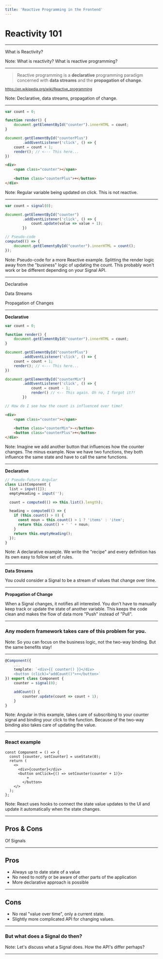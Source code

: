 ```yaml
---
title: 'Reactive Programming in the Frontend'
---
```


# Reactivity 101

---

What is Reactivity?

Note: What is reactivity? What is reactive programming?

----

> Reactive programming is a **declarative** programming paradigm concerned with **data streams** and the **propagation of change**.

<small>https://en.wikipedia.org/wiki/Reactive_programming</small>

Note: Declarative, data streams, propagation of change.

----

```js
var count = 0;

function render() {
	document.getElementById("counter").innerHTML = count;
}

document.getElementById("counterPlus")
		.addEventListener('click', () => {
	count = count + 1;
	render(); // <--- This here...
})
```
 

```html
<div>
	<span class="counter"></span>
	
	<button class="counterPlus">+</button>
</div>
```

Note: Regular variable being updated on click. This is not reactive.

---

```ts
var count = signal(0);

document.getElementById("counter")
		.addEventListener('click', () => {
			count.update(value => value + 1);
		})

// Pseudo-code
computed(() => {
	document.getElementyById("counter").innerHTML = count();
});
```

Note: Pseudo-code for a more Reactive example. Splitting the render logic away from the "business" logic of updating the count. This probably won't work or be different depending on your Signal API.

---

Declarative

Data Streams

Propagation of Changes

----

**Declarative**

```js
var count = 0;

function render() {
	document.getElementById("counter").innerHTML = count;
}

document.getElementById("counterPlus")
		.addEventListener('click', () => {
	count = count + 1;
	render(); // <--- This here...
})

document.getElementById("counterMin")
		.addEventListener('click', () => {
			count = count - 1;
			render() // <-- This again. Oh no, I forgot it?!
		})

// How do I see how the count is influenced over time?
```
 

```html
<div>
	<span class="counter"></span>
	
	<button class="counterMin">-</button>
	<button class="counterPlus">+</button>
</div>
```

Note: Imagine we add another button that influences how the counter changes. The minus example. Now we have two functions, they both influence the same state and have to call the same functions.

----

**Declarative**

```ts
// Pseudo-future Angular
class ListComponent {
  list = input([]);
  emptyHeading = input('');

  count = computed(() => this.list().length);

  heading = computed(() => {
    if (this.count() > 0) {
      const noun = this.count() > 1 ? 'items' : 'item';
      return this.count() + ' ' + noun;
    }
    return this.emptyHeading();
  });
}
```

Note: A declarative example. We write the "recipe" and every definition has its own easy to follow set of rules.

----

**Data Streams**

You could consider a Signal to be a stream of values that change over time. 

----

**Propagation of Change**

When a Signal changes, it notifies all interested. You don't have to manually keep track or update the state of another variable. This keeps the code clean and makes the flow of data more "Push" instead of "Pull".

---

### Any modern framework takes care of this problem for you. 

Note: So you can focus on the business logic, not the two-way binding. But the same benefits stay!

----

```ts
@Component({
	...
	template: `<div>{{ counter() }}</div>
	<button (click)="addCount()">+</button>`
}) export class Component {
	counter = signal(0);

	addCount() {
		counter.update(count => count + 1);
	}
}
```

Note: Angular in this example, takes care of subscribing to your counter signal and binding your click to the function. Because of the two-way binding also takes care of updating the value.

----

### React example

```tsx
const Component = () => {
  const [counter, setCounter] = useState(0);
  return (
    <>
      <div>{counter}</div>
      <button onClick={() => setCounter(counter + 1)}>
	  	  +
	    </button>
    </>
  );
};
```

Note: React uses hooks to connect the state value updates to the UI and update it automatically when the state changes.

---

## Pros & Cons

Of Signals

----

## Pros

- Always up to date state of a value
- No need to notify or be aware of other parts of the application
- More declarative approach is possible

----

## Cons

- No real "value over time", only a current state.
- Slightly more complicated API for changing values.

---

### But what does a Signal do then?

Note: Let's discuss what a Signal does. How the API's differ perhaps?

---

